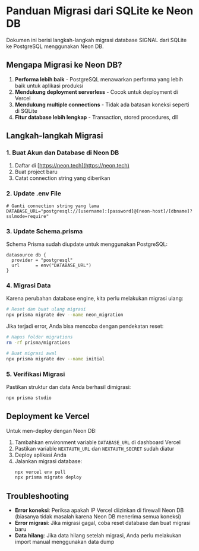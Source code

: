 # Panduan Migrasi dari SQLite ke Neon DB

Dokumen ini berisi langkah-langkah migrasi database SIGNAL dari SQLite ke PostgreSQL menggunakan Neon DB.

## Mengapa Migrasi ke Neon DB?

1. **Performa lebih baik** - PostgreSQL menawarkan performa yang lebih baik untuk aplikasi produksi
2. **Mendukung deployment serverless** - Cocok untuk deployment di Vercel
3. **Mendukung multiple connections** - Tidak ada batasan koneksi seperti di SQLite
4. **Fitur database lebih lengkap** - Transaction, stored procedures, dll

## Langkah-langkah Migrasi

### 1. Buat Akun dan Database di Neon DB

1. Daftar di [https://neon.tech](https://neon.tech)
2. Buat project baru
3. Catat connection string yang diberikan

### 2. Update .env File

```
# Ganti connection string yang lama
DATABASE_URL="postgresql://[username]:[password]@[neon-host]/[dbname]?sslmode=require"
```

### 3. Update Schema.prisma

Schema Prisma sudah diupdate untuk menggunakan PostgreSQL:

```prisma
datasource db {
  provider = "postgresql"
  url      = env("DATABASE_URL")
}
```

### 4. Migrasi Data

Karena perubahan database engine, kita perlu melakukan migrasi ulang:

```bash
# Reset dan buat ulang migrasi
npx prisma migrate dev --name neon_migration
```

Jika terjadi error, Anda bisa mencoba dengan pendekatan reset:

```bash
# Hapus folder migrations
rm -rf prisma/migrations

# Buat migrasi awal
npx prisma migrate dev --name initial
```

### 5. Verifikasi Migrasi

Pastikan struktur dan data Anda berhasil dimigrasi:

```bash
npx prisma studio
```

## Deployment ke Vercel

Untuk men-deploy dengan Neon DB:

1. Tambahkan environment variable `DATABASE_URL` di dashboard Vercel
2. Pastikan variable `NEXTAUTH_URL` dan `NEXTAUTH_SECRET` sudah diatur
3. Deploy aplikasi Anda
4. Jalankan migrasi database:
   ```bash
   npx vercel env pull
   npx prisma migrate deploy
   ```

## Troubleshooting

- **Error koneksi**: Periksa apakah IP Vercel diizinkan di firewall Neon DB (biasanya tidak masalah karena Neon DB menerima semua koneksi)
- **Error migrasi**: Jika migrasi gagal, coba reset database dan buat migrasi baru
- **Data hilang**: Jika data hilang setelah migrasi, Anda perlu melakukan import manual menggunakan data dump
